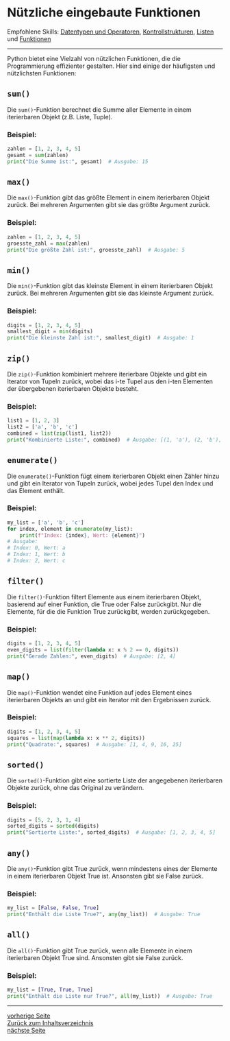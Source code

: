 # Nützliche eingebaute Funktionen

Empfohlene Skills: [Datentypen und Operatoren](01_datentypen_operationen.md), [Kontrollstrukturen](02_kontrollstrukturen.md),
[Listen](04_listen.md) und [Funktionen](09_funktionen.md)

---

Python bietet eine Vielzahl von nützlichen Funktionen, die die Programmierung effizienter gestalten. Hier sind einige der häufigsten und nützlichsten Funktionen:

## `sum()`

Die `sum()`-Funktion berechnet die Summe aller Elemente in einem iterierbaren Objekt (z.B. Liste, Tuple).

### Beispiel:

```python
zahlen = [1, 2, 3, 4, 5]
gesamt = sum(zahlen)
print("Die Summe ist:", gesamt)  # Ausgabe: 15
```


## `max()`

Die `max()`-Funktion gibt das größte Element in einem iterierbaren Objekt zurück. Bei mehreren Argumenten gibt sie das größte Argument zurück.

### Beispiel:

```python
zahlen = [1, 2, 3, 4, 5]
groesste_zahl = max(zahlen)
print("Die größte Zahl ist:", groesste_zahl)  # Ausgabe: 5
```


## `min()`

Die `min()`-Funktion gibt das kleinste Element in einem iterierbaren Objekt zurück. Bei mehreren Argumenten gibt sie das kleinste Argument zurück.

### Beispiel:

```python
digits = [1, 2, 3, 4, 5]
smallest_digit = min(digits)
print("Die kleinste Zahl ist:", smallest_digit)  # Ausgabe: 1
```


## `zip()`

Die `zip()`-Funktion kombiniert mehrere iterierbare Objekte und gibt ein Iterator von Tupeln zurück, wobei 
das i-te Tupel aus den i-ten Elementen der übergebenen iterierbaren Objekte besteht.

### Beispiel:

```python
list1 = [1, 2, 3]
list2 = ['a', 'b', 'c']
combined = list(zip(list1, list2))
print("Kombinierte Liste:", combined)  # Ausgabe: [(1, 'a'), (2, 'b'), (3, 'c')]
```


## `enumerate()`

Die `enumerate()`-Funktion fügt einem iterierbaren Objekt einen Zähler hinzu und gibt ein Iterator von Tupeln zurück, 
wobei jedes Tupel den Index und das Element enthält.

### Beispiel:

```python
my_list = ['a', 'b', 'c']
for index, element in enumerate(my_list):
    print(f"Index: {index}, Wert: {element}")
# Ausgabe: 
# Index: 0, Wert: a
# Index: 1, Wert: b
# Index: 2, Wert: c
```


## `filter()`

Die `filter()`-Funktion filtert Elemente aus einem iterierbaren Objekt, basierend auf einer Funktion, die 
True oder False zurückgibt. Nur die Elemente, für die die Funktion True zurückgibt, werden zurückgegeben.

### Beispiel:

```python
digits = [1, 2, 3, 4, 5]
even_digits = list(filter(lambda x: x % 2 == 0, digits))
print("Gerade Zahlen:", even_digits)  # Ausgabe: [2, 4]
```


## `map()`

Die `map()`-Funktion wendet eine Funktion auf jedes Element eines iterierbaren Objekts an und gibt ein Iterator mit den 
Ergebnissen zurück.

### Beispiel:

```python
digits = [1, 2, 3, 4, 5]
squares = list(map(lambda x: x ** 2, digits))
print("Quadrate:", squares)  # Ausgabe: [1, 4, 9, 16, 25]
```


## `sorted()`

Die `sorted()`-Funktion gibt eine sortierte Liste der angegebenen iterierbaren Objekte zurück, ohne das Original zu verändern.

### Beispiel:

```python
digits = [5, 2, 3, 1, 4]
sorted_digits = sorted(digits)
print("Sortierte Liste:", sorted_digits)  # Ausgabe: [1, 2, 3, 4, 5]
```


## `any()`

Die `any()`-Funktion gibt True zurück, wenn mindestens eines der Elemente in einem iterierbaren Objekt True ist. 
Ansonsten gibt sie False zurück.

### Beispiel:

```python
my_list = [False, False, True]
print("Enthält die Liste True?", any(my_list))  # Ausgabe: True
```


## `all()`

Die `all()`-Funktion gibt True zurück, wenn alle Elemente in einem iterierbaren Objekt True sind. Ansonsten gibt sie False zurück.

### Beispiel:

```python
my_list = [True, True, True]
print("Enthält die Liste nur True?", all(my_list))  # Ausgabe: True
```

---

[vorherige Seite](09_funktionen.md)  
[Zurück zum Inhaltsverzeichnis](00_inhaltsverzeichnis.md)  
[nächste Seite](11_rekursion.md)